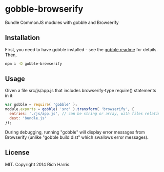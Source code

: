 # gobble-browserify

Bundle CommonJS modules with gobble and Browserify

## Installation

First, you need to have gobble installed - see the [gobble readme](https://github.com/gobblejs/gobble) for details. Then,

```bash
npm i -D gobble-browserify
```

## Usage

Given a file src/js/app.js that includes browserify-type require() statements in it:

```js
var gobble = require( 'gobble' );
module.exports = gobble( 'src' ).transform( 'browserify', {
  entries: './js/app.js', // can be string or array, with files relative to the 'src' directory
  dest: 'bundle.js'
});
```

During debugging, running "gobble" will display error messages from Browserify (unlike "gobble build dist" which swallows error messages).

## License

MIT. Copyright 2014 Rich Harris
